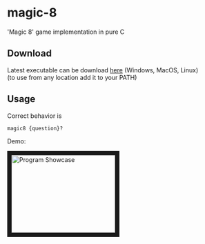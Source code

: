 # magic-8
'Magic 8' game implementation in pure C

## Download
Latest executable can be download [here](https://github.com/PackmanDude/magic-8/releases/latest) (Windows, MacOS, Linux)  
(to use from any location add it to your PATH)

## Usage
Correct behavior is
```
magic8 {question}?
```
<!--
![Expected output](https://media.discordapp.net/attachments/928250277834948628/960921484820373554/photo_2022-04-05_18-15-45.jpg "Expected output")
-->
Demo:

<a href="http://www.youtube.com/watch?feature=player_embedded&v=ex-H7i8BF1E" target="_blank">
	<img src="http://img.youtube.com/vi/ex-H7i8BF1E/0.jpg" 
		 alt="Program Showcase" width="240" height="180" border="10" />
</a>
